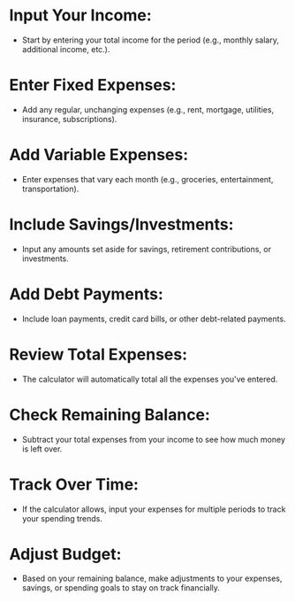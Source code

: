 # Input Your Income: 
- Start by entering your total income for the period (e.g., monthly salary, additional income, etc.).

# Enter Fixed Expenses:
- Add any regular, unchanging expenses (e.g., rent, mortgage, utilities, insurance, subscriptions).

# Add Variable Expenses: 
- Enter expenses that vary each month (e.g., groceries, entertainment, transportation).

# Include Savings/Investments: 
- Input any amounts set aside for savings, retirement contributions, or investments.

# Add Debt Payments: 
- Include loan payments, credit card bills, or other debt-related payments.

# Review Total Expenses: 
- The calculator will automatically total all the expenses you've entered.

# Check Remaining Balance: 
- Subtract your total expenses from your income to see how much money is left over.

# Track Over Time: 
- If the calculator allows, input your expenses for multiple periods to track your spending trends.

# Adjust Budget: 
- Based on your remaining balance, make adjustments to your expenses, savings, or spending goals to stay on track financially.
